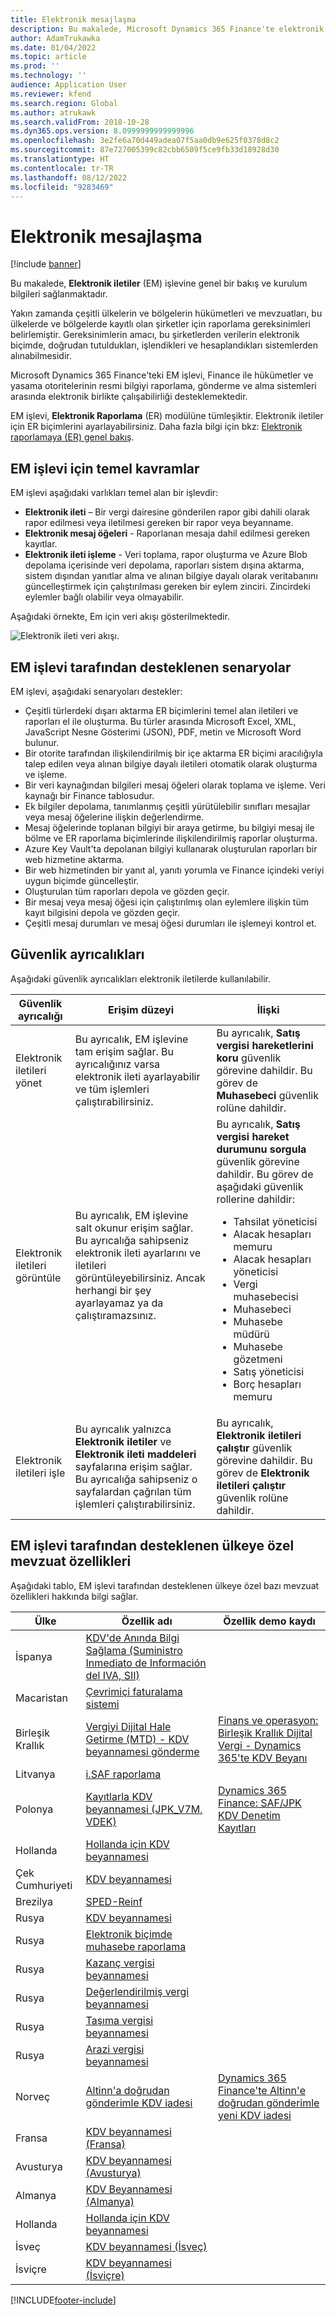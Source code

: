 ```yaml
---
title: Elektronik mesajlaşma
description: Bu makalede, Microsoft Dynamics 365 Finance'te elektronik mesajlaşma ile ilgili kurulum bilgileri ve sürece genel bir bakış sağlanmaktadır.
author: AdamTrukawka
ms.date: 01/04/2022
ms.topic: article
ms.prod: ''
ms.technology: ''
audience: Application User
ms.reviewer: kfend
ms.search.region: Global
ms.author: atrukawk
ms.search.validFrom: 2018-10-28
ms.dyn365.ops.version: 8.0999999999999996
ms.openlocfilehash: 3e2fe6a70d449adea07f5aa0db9e625f0378d8c2
ms.sourcegitcommit: 87e727005399c82cbb6509f5ce9fb33d18928d30
ms.translationtype: HT
ms.contentlocale: tr-TR
ms.lasthandoff: 08/12/2022
ms.locfileid: "9283469"
---
```

# <a name="electronic-messaging"></a>Elektronik mesajlaşma

[!include [banner](../includes/banner.md)]

Bu makalede, **Elektronik iletiler** (EM) işlevine genel bir bakış ve kurulum bilgileri sağlanmaktadır.

Yakın zamanda çeşitli ülkelerin ve bölgelerin hükümetleri ve mevzuatları, bu ülkelerde ve bölgelerde kayıtlı olan şirketler için raporlama gereksinimleri belirlemiştir. Gereksinimlerin amacı, bu şirketlerden verilerin elektronik biçimde, doğrudan tutuldukları, işlendikleri ve hesaplandıkları sistemlerden alınabilmesidir.

Microsoft Dynamics 365 Finance'teki EM işlevi, Finance ile hükümetler ve yasama otoritelerinin resmi bilgiyi raporlama, gönderme ve alma sistemleri arasında elektronik birlikte çalışabilirliği desteklemektedir.

EM işlevi, **Elektronik Raporlama** (ER) modülüne tümleşiktir. Elektronik iletiler için ER biçimlerini ayarlayabilirsiniz. Daha fazla bilgi için bkz: [Elektronik raporlamaya (ER) genel bakış](/dynamics365/unified-operations/dev-itpro/analytics/general-electronic-reporting).

## <a name="basic-concepts-for-em-functionality"></a>EM işlevi için temel kavramlar

EM işlevi aşağıdaki varlıkları temel alan bir işlevdir:

- **Elektronik ileti** – Bir vergi dairesine gönderilen rapor gibi dahili olarak rapor edilmesi veya iletilmesi gereken bir rapor veya beyanname.
- **Elektronik mesaj öğeleri** - Raporlanan mesaja dahil edilmesi gereken kayıtlar.
- **Elektronik ileti işleme** - Veri toplama, rapor oluşturma ve Azure Blob depolama içerisinde veri depolama, raporları sistem dışına aktarma, sistem dışından yanıtlar alma ve alınan bilgiye dayalı olarak veritabanını güncelleştirmek için çalıştırılması gereken bir eylem zinciri. Zincirdeki eylemler bağlı olabilir veya olmayabilir.

Aşağıdaki örnekte, Em için veri akışı gösterilmektedir.

![Elektronik ileti veri akışı.](media/electronic-messaging-data-flow.png)

## <a name="scenarios-supported-by-the-em-functionality"></a>EM işlevi tarafından desteklenen senaryolar

EM işlevi, aşağıdaki senaryoları destekler:

- Çeşitli türlerdeki dışarı aktarma ER biçimlerini temel alan iletileri ve raporları el ile oluşturma. Bu türler arasında Microsoft Excel, XML, JavaScript Nesne Gösterimi (JSON), PDF, metin ve Microsoft Word bulunur.
- Bir otorite tarafından ilişkilendirilmiş bir içe aktarma ER biçimi aracılığıyla talep edilen veya alınan bilgiye dayalı iletileri otomatik olarak oluşturma ve işleme.
- Bir veri kaynağından bilgileri mesaj öğeleri olarak toplama ve işleme. Veri kaynağı bir Finance tablosudur.
- Ek bilgiler depolama, tanımlanmış çeşitli yürütülebilir sınıfları mesajlar veya mesaj öğelerine ilişkin değerlendirme.
- Mesaj öğelerinde toplanan bilgiyi bir araya getirme, bu bilgiyi mesaj ile bölme ve ER raporlama biçimlerinde ilişkilendirilmiş raporlar oluşturma.
- Azure Key Vault'ta depolanan bilgiyi kullanarak oluşturulan raporları bir web hizmetine aktarma.
- Bir web hizmetinden bir yanıt al, yanıtı yorumla ve Finance içindeki veriyi uygun biçimde güncelleştir.
- Oluşturulan tüm raporları depola ve gözden geçir.
- Bir mesaj veya mesaj öğesi için çalıştırılmış olan eylemlere ilişkin tüm kayıt bilgisini depola ve gözden geçir.
- Çeşitli mesaj durumları ve mesaj öğesi durumları ile işlemeyi kontrol et.

## <a name="security-privileges"></a>Güvenlik ayrıcalıkları

Aşağıdaki güvenlik ayrıcalıkları elektronik iletilerde kullanılabilir.

| Güvenlik ayrıcalığı           | Erişim düzeyi | İlişki |
|------------------------------|--------------|-------------|
| Elektronik iletileri yönet | Bu ayrıcalık, EM işlevine tam erişim sağlar. Bu ayrıcalığınız varsa elektronik ileti ayarlayabilir ve tüm işlemleri çalıştırabilirsiniz. | Bu ayrıcalık, **Satış vergisi hareketlerini koru** güvenlik görevine dahildir. Bu görev de **Muhasebeci** güvenlik rolüne dahildir. |
| Elektronik iletileri görüntüle     | Bu ayrıcalık, EM işlevine salt okunur erişim sağlar. Bu ayrıcalığa sahipseniz elektronik ileti ayarlarını ve iletileri görüntüleyebilirsiniz. Ancak herhangi bir şey ayarlayamaz ya da çalıştıramazsınız. | Bu ayrıcalık, **Satış vergisi hareket durumunu sorgula** güvenlik görevine dahildir. Bu görev de aşağıdaki güvenlik rollerine dahildir:<ul><li>Tahsilat yöneticisi</li><li>Alacak hesapları memuru</li><li>Alacak hesapları yöneticisi</li><li>Vergi muhasebecisi</li><li>Muhasebeci</li><li>Muhasebe müdürü</li><li>Muhasebe gözetmeni</li><li>Satış yöneticisi</li><li>Borç hesapları memuru</li></ul> |
| Elektronik iletileri işle  | Bu ayrıcalık yalnızca **Elektronik iletiler** ve **Elektronik ileti maddeleri** sayfalarına erişim sağlar. Bu ayrıcalığa sahipseniz o sayfalardan çağrılan tüm işlemleri çalıştırabilirsiniz. | Bu ayrıcalık, **Elektronik iletileri çalıştır** güvenlik görevine dahildir. Bu görev de **Elektronik iletileri çalıştır** güvenlik rolüne dahildir. |

## <a name="country-specific-regulatory-features-supported-by-the-em-functionality"></a>EM işlevi tarafından desteklenen ülkeye özel mevzuat özellikleri

Aşağıdaki tablo, EM işlevi tarafından desteklenen ülkeye özel bazı mevzuat özellikleri hakkında bilgi sağlar.

| Ülke     | Özellik adı | Özellik demo kaydı |
|-------------|--------------|------------------------|
| İspanya       | [KDV'de Anında Bilgi Sağlama (Suministro Inmediato de Información del IVA, SII)](../localizations/emea-esp-sii.md) | |
| Macaristan     | [Çevrimiçi faturalama sistemi](../localizations/emea-hun-online-invoicing.md) | |
| Birleşik Krallık | [Vergiyi Dijital Hale Getirme (MTD) - KDV beyannamesi gönderme](../localizations/emea-gbr-mtd-vat-integration.md) | [Finans ve operasyon: Birleşik Krallık Dijital Vergi - Dynamics 365'te KDV Beyanı](https://community.dynamics.com/365/b/techtalks/posts/finance-and-operations-uk-digital-tax-vat-declaration-in-dynamics-365) |
| Litvanya   | [i.SAF raporlama](../localizations/emea-ltu-isaf.md) | |
| Polonya      | [Kayıtlarla KDV beyannamesi (JPK_V7M, VDEK)](../localizations/emea-pol-vdek.md) | [Dynamics 365 Finance: SAF/JPK KDV Denetim Kayıtları](https://community.dynamics.com/365/b/techtalks/posts/dynamics-365-finance-saf-jpk-vat-audit-registers-june-4-2020) |
| Hollanda | [Hollanda için KDV beyannamesi](../localizations/emea-nl-vat-declaration-netherlands.md) | |
| Çek Cumhuriyeti | [KDV beyannamesi](../localizations/emea-cze-vat-declaration-tax-declaration-model.md) | |
| Brezilya      | [SPED-Reinf](../localizations/latam-bra-sped-reinf-overview.md) | |
| Rusya      | [KDV beyannamesi](../localizations/rus-vat-declaration.md) | |
| Rusya      | [Elektronik biçimde muhasebe raporlama](../localizations/rus-accounting-reporting.md) | |
| Rusya      | [Kazanç vergisi beyannamesi](../localizations/rus-profit-tax-declaration.md) | |
| Rusya      | [Değerlendirilmiş vergi beyannamesi](../localizations/rus-assessed-tax-declaration.md) | |
| Rusya      | [Taşıma vergisi beyannamesi](../localizations/rus-transport-tax-declaration.md) | |
| Rusya      | [Arazi vergisi beyannamesi](../localizations/rus-land-tax-declaration.md) | |
| Norveç      | [Altinn'a doğrudan gönderimle KDV iadesi](../localizations/emea-nor-vat-return.md) | [Dynamics 365 Finance'te Altinn'e doğrudan gönderimle yeni KDV iadesi](https://community.dynamics.com/365/dynamics-365-fasttrack/b/techtalks/posts/new-vat-return-with-direct-submission-to-altinn-in-dynamics-365-finance-december-1-2021) |
| Fransa      | [KDV beyannamesi (Fransa)](../localizations/emea-fra-VAT-declaration-preview-France.md) | |
| Avusturya     | [KDV beyannamesi (Avusturya)](../localizations/emea-aut-vat-declaration-austria.md) | |
| Almanya     | [KDV Beyannamesi (Almanya)](../localizations/emea-deu-vat-declaration-germany.md) | |
| Hollanda | [Hollanda için KDV beyannamesi](../localizations/emea-nl-vat-declaration-netherlands.md) | |
| İsveç      | [KDV beyannamesi (İsveç)](../localizations/emea-swe-VAT-declaration-Sweden.md) | |
| İsviçre | [KDV beyannamesi (İsviçre)](../localizations/emea-che-vat-declaration-switzerland.md) | |

[!INCLUDE[footer-include](../../includes/footer-banner.md)]



